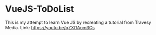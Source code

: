 # VueJS-ToDoList
This is my attempt to learn Vue JS by recreating a tutorial from Travesy Media. Link: https://youtu.be/qZXt1Aom3Cs
